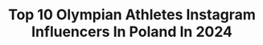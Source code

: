 ---
title: Top 10 Olympian Athletes Instagram Influencers In Poland In 2024
description: >-
  Find top olympian athletes Instagram influencers in Poland in 2024. Most popular hashtags: #athlete #love #sport #shape.
platform: Instagram
hits: 8
text_top: Identify the best Instagram accounts on inBeat.
text_bottom: Our search engine aggregates 8 Instagram influencers like this in Poland for you to connect with.
profiles:
  - username: "annakielbasinska"
    fullname: >-
      Anna Kiełbasińska
    bio: >-
      Polish athlete🇵🇱 Olympian 2012&2016&2020 🥈OG 4x400m 🥈🥉 EC 400m; 4x100&400 🥇🥉🥉EIC 4x400 🥇🥈WC 4x400 @grupaorlen athlete @newbalance athlete SKLA Sopot
    location: "Poland"
    followers: 61232
    engagement: 307
    commentsToLikes: 0.016434
    id: cl9ofguiqkx4p0i23cqgbcyz9
    verified: false
    hashtags: "#nbgreyday, #greyday2023, #trackandfield, #polishindependenceday"
  - username: "ullalka"
    fullname: >-
      Urszula Łoś
    bio: >-
      🇯🇵 Olympian 🇪🇺 Champ🥈🥉 📬🤝 ula.los94@gmail.com 🧁 @sielskilos •⛽️ @grupaorlen • 🚚 @vestapolska 🪖 @cwz_sport •🧴@purebeauty_pl
    location: "Poland"
    followers: 103691
    engagement: 149
    commentsToLikes: 0.019451
    id: ck6tr432ywtdl0j715u93kevb
    verified: false
    hashtags: "#chill, #orlenteam, #happy, #workout"
  - username: "ola_rudzinska"
    fullname: >-
      Ola Mirosław (Rudzińska)
    bio: >-
      Professional Sport Climber 🇵🇱 Olympian #Tokyo2020 Double World Champion & European Champion Ambassador @underarmour #climbing #climber #athlete
    location: "Poland"
    followers: 7000
    engagement: 824
    commentsToLikes: 0.020996
    id: ck5zv73503pc80i144mc57163
    verified: false
    hashtags: "#skokwmarzenia, #theonlywayisthrough, #underarmourteam, #smakujlubelskie"
  - username: "agnieszka_jerzyk"
    fullname: >-
      Agnieszka Jerzyk
    bio: >-
      PRO triathlete 2 x Olympian 💦⚙️🦵🏼 WC & EC U23 ITU Champion 5x IM70.3 Champion Long distance 8:48,49 11 years the best in Poland 🇵🇱
    location: "Poland"
    followers: 8646
    engagement: 629
    commentsToLikes: 0.022443
    id: ckap3znpt57080i78n5bm8jos
    verified: false
    hashtags: "#cplusceramic, #triathlon, #sport, #triathlonistacom"
  - username: "runningcreatives"
    fullname: >-
      aleksandra szmigiel ©
    bio: >-
      I shoot sports 📷🏃🏁 @alexszmigiel 📷 Sony Europe Imaging Ambassador 📸 Agency: Reuters, Reporter 🥇 Award-Winnig Photographer 🥇🥉GrandPressPhoto
    location: "Poland"
    followers: 20838
    engagement: 465
    commentsToLikes: 0.002732
    id: ck5c9sk60c1ff0i11mnzzbrlp
    verified: false
    hashtags: "#sonyalpha, #sportsphotography, #athlete, #wannabe"
  - username: "marta.gym.smile.bikini"
    fullname: >-
      Marta Dudzińska
    bio: >-
      Pomogę Ci osiągnąć Twój CEL❣️ Uśmiech, motywacja i pasja zawodniczki bikini👙 🏆x 2 Absolutna Mistrzyni Polski PCA 🥇NPC 🥈MŚ, ME 🥉AMATEUR OLYMPIA
    location: "Poland"
    followers: 17271
    engagement: 309
    commentsToLikes: 0.052474
    id: ck9wdktdxg4690j78jce5dbed
    verified: false
    hashtags: "#sun, #sylwetka, #fitness, #modelka"
  - username: "aneeeczkaaa"
    fullname: >-
      Ania Setlak
    bio: >-
      🏋🏽‍♀️ Coaching Online 🥇 Olympia Amateur Portugal 🥇 San Marino PRO 🥇🥇🥈 NPC European Champ. 🥇🥇🥇🥇 San Marino Cup 💊 @hd.muscle TEAM💙 „ANECZKA”💸
    location: "Poland"
    followers: 16039
    engagement: 462
    commentsToLikes: 0.033211
    id: ckaowduc28hz80i78a68vf4q9
    verified: false
    hashtags: "#fitbody, #prep, #olympiaamateur, #ifbbproleague"
  - username: "wolver_terrorysta"
    fullname: >-
      Wolver Terrorysta-Tomasz Nobis
    bio: >-
      🏅2x IFBB Men's Physique Overall 🥈Diamond Cup 💥OlimpTeam @olimp_nutrition_pl 💥DEADlift -15%code: wolver15 💥ONLINE COACH 💥Personal Trainer Warsaw
    location: "Poland"
    followers: 26362
    engagement: 368
    commentsToLikes: 0.032595
    id: ck6tx8b68we7t0j71bdh0ugwz
    verified: false
    hashtags: "#couplegoals, #sixpack, #competition, #dreamteam"
---